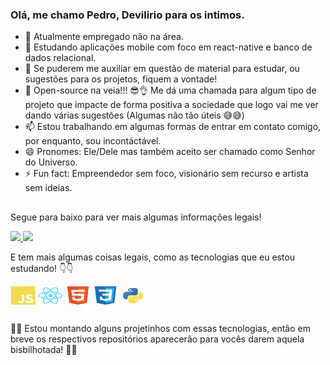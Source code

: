 ### Olá, me chamo Pedro, Devilirio para os intimos.

- 🔭 Atualmente empregado não na área.
- 🌱 Estudando aplicações mobile com foco em react-native e banco de dados relacional.
- 🤔 Se puderem me auxiliar em questão de material para estudar, ou sugestões para os projetos, fiquem a vontade!
- 💬 Open-source na veia!!! 😎👌 Me dá uma chamada para algum tipo de projeto que impacte de forma positiva a sociedade que logo vai me ver dando várias sugestões (Algumas não tão úteis 😅😅)
- 📫 Estou trabalhando em algumas formas de entrar em contato comigo, por enquanto, sou incontáctável.
- 😄 Pronomes: Ele/Dele mas também aceito ser chamado como Senhor do Universo.
- ⚡ Fun fact: Empreendedor sem foco, visionário sem recurso e artista sem ideias.

##

Segue para baixo para ver mais algumas informações legais!

<div display="inline">
  <a href="https://github.com/PedroDevilirio">
  <img height="140em" src="https://github-readme-stats.vercel.app/api?username=pedrodevilirio&show_icons=true&theme=darcula&include_all_commits=true&count_private=true"/>
  <img height="140em" src="https://github-readme-stats.vercel.app/api/top-langs/?username=pedrodevilirio&layout=compact&langs_count=7&theme=darcula"/>
  </a>
</div>

E tem mais algumas coisas legais, como as tecnologias que eu estou estudando! 👇👇

<div display='inline'>
  <img align="center" alt="Devi-Js" height="30" width="40" src="https://raw.githubusercontent.com/devicons/devicon/master/icons/javascript/javascript-plain.svg">
  <img align="center" alt="Devi-React" height="30" width="40" src="https://raw.githubusercontent.com/devicons/devicon/master/icons/react/react-original.svg">
  <img align="center" alt="Devi-HTML" height="30" width="40" src="https://raw.githubusercontent.com/devicons/devicon/master/icons/html5/html5-original.svg">
  <img align="center" alt="Devi-CSS" height="30" width="40" src="https://raw.githubusercontent.com/devicons/devicon/master/icons/css3/css3-original.svg">
  <img align="center" alt="Devi-Python" height="30" width="40" src="https://raw.githubusercontent.com/devicons/devicon/master/icons/python/python-original.svg">
 </div>
 
 ##

👀👀 Estou montando alguns projetinhos com essas tecnologias, então em breve os respectivos repositórios aparecerão para vocês darem aquela bisbilhotada! 👀👀
 
